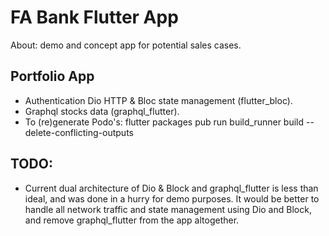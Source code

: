 # FA Bank Flutter App

About: demo and concept app for potential sales cases.

## Portfolio App
- Authentication Dio HTTP & Bloc state management (flutter_bloc).
- Graphql stocks data (graphql_flutter).
- To (re)generate Podo's: flutter packages pub run build_runner build --delete-conflicting-outputs

## TODO:
- Current dual architecture of Dio & Block and graphql_flutter is less than ideal, and was done in a hurry for demo purposes. It would be better to handle all network traffic and state management using Dio and Block, and remove graphql_flutter from the app altogether.

